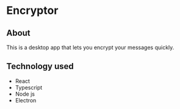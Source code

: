 # Encryptor
## About
This is a desktop app that lets you encrypt your messages quickly.
## Technology used
 - React
 - Typescript
 - Node js
 - Electron